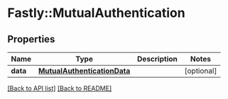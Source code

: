 # Fastly::MutualAuthentication

## Properties

| Name | Type | Description | Notes |
| ---- | ---- | ----------- | ----- |
| **data** | [**MutualAuthenticationData**](MutualAuthenticationData.md) |  | [optional] |

[[Back to API list]](../../README.md#endpoints) [[Back to README]](../../README.md)

